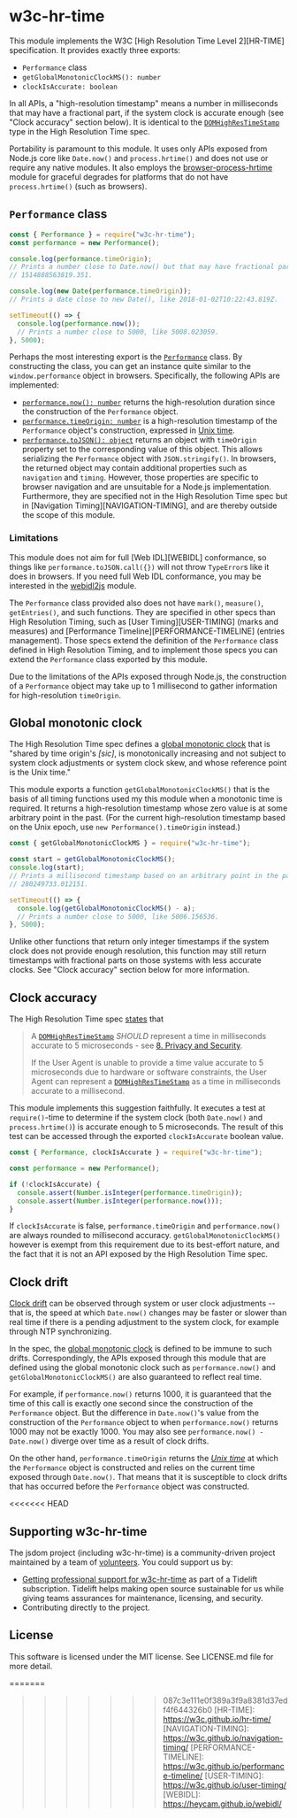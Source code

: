 # w3c-hr-time

This module implements the W3C [High Resolution Time Level 2][HR-TIME] specification. It provides exactly three exports:

- `Performance` class
- `getGlobalMonotonicClockMS(): number`
- `clockIsAccurate: boolean`

In all APIs, a "high-resolution timestamp" means a number in milliseconds that may have a fractional part, if the system clock is accurate enough (see "Clock accuracy" section below). It is identical to the [`DOMHighResTimeStamp`][] type in the High Resolution Time spec.

Portability is paramount to this module. It uses only APIs exposed from Node.js core like `Date.now()` and `process.hrtime()` and does not use or require any native modules. It also employs the [browser-process-hrtime][] module for graceful degrades for platforms that do not have `process.hrtime()` (such as browsers).

## `Performance` class

```js
const { Performance } = require("w3c-hr-time");
const performance = new Performance();

console.log(performance.timeOrigin);
// Prints a number close to Date.now() but that may have fractional parts, like
// 1514888563819.351.

console.log(new Date(performance.timeOrigin));
// Prints a date close to new Date(), like 2018-01-02T10:22:43.819Z.

setTimeout(() => {
  console.log(performance.now());
  // Prints a number close to 5000, like 5008.023059.
}, 5000);
```

Perhaps the most interesting export is the [`Performance`][] class. By constructing the class, you can get an instance quite similar to the `window.performance` object in browsers. Specifically, the following APIs are implemented:

* [`performance.now(): number`][`Performance#now()`] returns the high-resolution duration since the construction of the `Performance` object.
* [`performance.timeOrigin: number`][`Performance#timeOrigin`] is a high-resolution timestamp of the `Performance` object's construction, expressed in [Unix time][].
* [`performance.toJSON(): object`][`Performance#toJSON()`] returns an object with `timeOrigin` property set to the corresponding value of this object. This allows serializing the `Performance` object with `JSON.stringify()`. In browsers, the returned object may contain additional properties such as `navigation` and `timing`. However, those properties are specific to browser navigation and are unsuitable for a Node.js implementation. Furthermore, they are specified not in the High Resolution Time spec but in [Navigation Timing][NAVIGATION-TIMING], and are thereby outside the scope of this module.

### Limitations

This module does not aim for full [Web IDL][WEBIDL] conformance, so things like `performance.toJSON.call({})` will not throw `TypeError`s like it does in browsers. If you need full Web IDL conformance, you may be interested in the [webidl2js][] module.

The `Performance` class provided also does not have `mark()`, `measure()`, `getEntries()`, and such functions. They are specified in other specs than High Resolution Timing, such as [User Timing][USER-TIMING] (marks and measures) and [Performance Timeline][PERFORMANCE-TIMELINE] (entries management). Those specs extend the definition of the `Performance` class defined in High Resolution Timing, and to implement those specs you can extend the `Performance` class exported by this module.

Due to the limitations of the APIs exposed through Node.js, the construction of a `Performance` object may take up to 1 millisecond to gather information for high-resolution `timeOrigin`.

## Global monotonic clock

The High Resolution Time spec defines a [global monotonic clock][] that is "shared by time origin's *[sic]*, is monotonically increasing and not subject to system clock adjustments or system clock skew, and whose reference point is the Unix time."

This module exports a function `getGlobalMonotonicClockMS()` that is the basis of all timing functions used my this module when a monotonic time is required. It returns a high-resolution timestamp whose zero value is at some arbitrary point in the past. (For the current high-resolution timestamp based on the Unix epoch, use `new Performance().timeOrigin` instead.)

```js
const { getGlobalMonotonicClockMS } = require("w3c-hr-time");

const start = getGlobalMonotonicClockMS();
console.log(start);
// Prints a millisecond timestamp based on an arbitrary point in the past, like
// 280249733.012151.

setTimeout(() => {
  console.log(getGlobalMonotonicClockMS() - a);
  // Prints a number close to 5000, like 5006.156536.
}, 5000);
```

Unlike other functions that return only integer timestamps if the system clock does not provide enough resolution, this function may still return timestamps with fractional parts on those systems with less accurate clocks. See "Clock accuracy" section below for more information.

## Clock accuracy

The High Resolution Time spec [states][HR-TIME §4] that

> A [`DOMHighResTimeStamp`][] *SHOULD* represent a time in milliseconds accurate to 5 microseconds - see [8. Privacy and Security][HR-TIME §8].
>
> If the User Agent is unable to provide a time value accurate to 5 microseconds due to hardware or software constraints, the User Agent can represent a [`DOMHighResTimeStamp`][] as a time in milliseconds accurate to a millisecond.

This module implements this suggestion faithfully. It executes a test at `require()`-time to determine if the system clock (both `Date.now()` and `process.hrtime()`) is accurate enough to 5 microseconds. The result of this test can be accessed through the exported `clockIsAccurate` boolean value.

```js
const { Performance, clockIsAccurate } = require("w3c-hr-time");

const performance = new Performance();

if (!clockIsAccurate) {
  console.assert(Number.isInteger(performance.timeOrigin));
  console.assert(Number.isInteger(performance.now()));
}
```

If `clockIsAccurate` is false, `performance.timeOrigin` and `performance.now()` are always rounded to millisecond accuracy. `getGlobalMonotonicClockMS()` however is exempt from this requirement due to its best-effort nature, and the fact that it is not an API exposed by the High Resolution Time spec.

## Clock drift

[Clock drift][clock drift] can be observed through system or user clock adjustments -- that is, the speed at which `Date.now()` changes may be faster or slower than real time if there is a pending adjustment to the system clock, for example through NTP synchronizing.

In the spec, the [global monotonic clock][] is defined to be immune to such drifts. Correspondingly, the APIs exposed through this module that are defined using the global monotonic clock such as `performance.now()` and `getGlobalMonotonicClockMS()` are also guaranteed to reflect real time.

For example, if `performance.now()` returns 1000, it is guaranteed that the time of this call is exactly one second since the construction of the `Performance` object. But the difference in `Date.now()`'s value from the construction of the `Performance` object to when `performance.now()` returns 1000 may not be exactly 1000. You may also see `performance.now() - Date.now()` diverge over time as a result of clock drifts.

On the other hand, `performance.timeOrigin` returns the *[Unix time][]* at which the `Performance` object is constructed and relies on the current time exposed through `Date.now()`. That means that it is susceptible to clock drifts that has occurred before the `Performance` object was constructed.

<<<<<<< HEAD
## Supporting w3c-hr-time

The jsdom project (including w3c-hr-time) is a community-driven project maintained by a team of [volunteers](https://github.com/orgs/jsdom/people). You could support us by:

- [Getting professional support for w3c-hr-time](https://tidelift.com/subscription/pkg/npm-w3c-hr-time?utm_source=npm-w3c-hr-time&utm_medium=referral&utm_campaign=readme) as part of a Tidelift subscription. Tidelift helps making open source sustainable for us while giving teams assurances for maintenance, licensing, and security.
- Contributing directly to the project.

## License

This software is licensed under the MIT license. See LICENSE.md file for more detail.

=======
>>>>>>> 087c3e111e0f389a3f9a8381d37edf4f644326b0
[HR-TIME]: https://w3c.github.io/hr-time/
[NAVIGATION-TIMING]: https://w3c.github.io/navigation-timing/
[PERFORMANCE-TIMELINE]: https://w3c.github.io/performance-timeline/
[USER-TIMING]: https://w3c.github.io/user-timing/
[WEBIDL]: https://heycam.github.io/webidl/

[HR-TIME §4]: https://w3c.github.io/hr-time/#dom-domhighrestimestamp
[HR-TIME §8]: https://w3c.github.io/hr-time/#privacy-security

[`DOMHighResTimeStamp`]: https://w3c.github.io/hr-time/#dom-domhighrestimestamp
[`Performance`]: https://w3c.github.io/hr-time/#dfn-performance
[`Performance#now()`]: https://w3c.github.io/hr-time/#dom-performance-now
[`Performance#timeOrigin`]: https://w3c.github.io/hr-time/#dom-performance-timeorigin
[`Performance#toJSON()`]: https://w3c.github.io/hr-time/#dom-performance-tojson
[browser-process-hrtime]: https://www.npmjs.com/package/browser-process-hrtime
[clock drift]: https://en.wikipedia.org/wiki/Clock_drift
[global monotonic clock]: https://w3c.github.io/hr-time/#dfn-global-monotonic-clock
[Unix time]: https://en.wikipedia.org/wiki/Unix_time
[webidl2js]: https://github.com/jsdom/webidl2js
